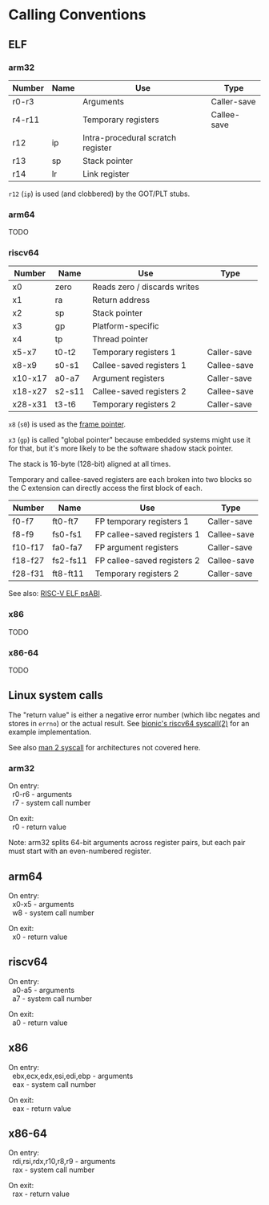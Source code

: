 # Calling Conventions

## ELF

### arm32

| Number  | Name     | Use                                   | Type        |
| ------- | -------- | ------------------------------------- | ----------- |
| r0-r3   |          | Arguments                             | Caller-save |
| r4-r11  |          | Temporary registers                   | Callee-save |
| r12     | ip       | Intra-procedural scratch register     |             |
| r13     | sp       | Stack pointer                         |             |
| r14     | lr       | Link register                         |             |

`r12` (`ip`) is used (and clobbered) by the GOT/PLT stubs.

### arm64

TODO

### riscv64

| Number  | Name     | Use                                   | Type        |
| ------- | -------- | ------------------------------------- | ----------- |
| x0      | zero     | Reads zero / discards writes          |             |
| x1      | ra       | Return address                        |             |
| x2      | sp       | Stack pointer                         |             |
| x3      | gp       | Platform-specific                     |             |
| x4      | tp       | Thread pointer                        |             |
| x5-x7   | t0-t2    | Temporary registers 1                 | Caller-save |
| x8-x9   | s0-s1    | Callee-saved registers 1              | Callee-save |
| x10-x17 | a0-a7    | Argument registers                    | Caller-save |
| x18-x27 | s2-s11   | Callee-saved registers 2              | Callee-save |
| x28-x31 | t3-t6    | Temporary registers 2                 | Caller-save |

`x8` (`s0`) is used as the [frame pointer](https://github.com/riscv-non-isa/riscv-elf-psabi-doc/blob/master/riscv-cc.adoc#frame-pointer-convention).

`x3` (`gp`) is called "global pointer" because embedded systems might use it for that, but it's more likely to be the software shadow stack pointer.

The stack is 16-byte (128-bit) aligned at all times.

Temporary and callee-saved registers are each broken into two blocks so the C extension can directly access the first block of each.

| Number  | Name     | Use                                   | Type        |
| ------- | -------- | ------------------------------------- | ----------- |
| f0-f7   | ft0-ft7  | FP temporary registers 1              | Caller-save |
| f8-f9   | fs0-fs1  | FP callee-saved registers 1           | Callee-save |
| f10-f17 | fa0-fa7  | FP argument registers                 | Caller-save |
| f18-f27 | fs2-fs11 | FP callee-saved registers 2           | Callee-save |
| f28-f31 | ft8-ft11 | Temporary registers 2                 | Caller-save |

See also: [RISC-V ELF psABI](https://github.com/riscv-non-isa/riscv-elf-psabi-doc/blob/master/riscv-cc.adoc).

### x86

TODO

### x86-64

TODO

## Linux system calls

The "return value" is either a negative error number (which libc negates and stores in `errno`) or the actual result. See [bionic's riscv64 syscall(2)](https://android.googlesource.com/platform/bionic/+/main/libc/arch-riscv64/bionic/syscall.S#45) for an example implementation.

See also [man 2 syscall](https://man7.org/linux/man-pages/man2/syscall.2.html) for architectures not covered here.

### arm32
On entry:  
  r0-r6 - arguments  
  r7 - system call number

On exit:  
  r0 - return value

Note: arm32 splits 64-bit arguments across register pairs, but each pair must start with an even-numbered register.

## arm64
On entry:  
  x0-x5 - arguments  
  w8 - system call number

On exit:  
  x0 - return value

## riscv64
On entry:  
  a0-a5 - arguments  
  a7 - system call number

On exit:  
  a0 - return value

## x86
On entry:  
  ebx,ecx,edx,esi,edi,ebp - arguments  
  eax - system call number

On exit:  
  eax - return value

## x86-64
On entry:  
  rdi,rsi,rdx,r10,r8,r9 - arguments  
  rax - system call number

On exit:  
  rax - return value
